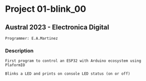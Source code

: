# Project 01-blink_00

##  Austral 2023 - Electronica Digital
    
    Programmer: E.A.Martinez

### Description

    First program to control an ESP32 with Arduino ecosystem using PlaformIO

    Blinks a LED and prints on console LED status (on or off)


